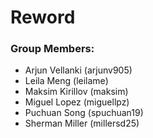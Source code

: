 # Reword

### Group Members:
- Arjun Vellanki (arjunv905)
- Leila Meng (leilame)
- Maksim Kirillov (maksim)
- Miguel Lopez (miguellpz)
- Puchuan Song (spuchuan19)
- Sherman Miller (millersd25)
